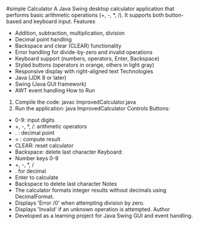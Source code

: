 #simple Calculator
A Java Swing desktop calculator application that performs basic arithmetic operations (+, -, *, /). It
supports both button-based and keyboard input.
Features
- Addition, subtraction, multiplication, division
- Decimal point handling
- Backspace and clear (CLEAR) functionality
- Error handling for divide-by-zero and invalid operations
- Keyboard support (numbers, operators, Enter, Backspace)
- Styled buttons (operators in orange, others in light gray)
- Responsive display with right-aligned text
Technologies
- Java (JDK 8 or later)
- Swing (Java GUI framework)
- AWT event handling
How to Run
1. Compile the code:
 javac ImprovedCalculator.java
2. Run the application:
 java ImprovedCalculator
Controls
Buttons:
- 0-9: input digits
- +, -, *, /: arithmetic operators
- . : decimal point
- = : compute result
- CLEAR: reset calculator
- Backspace: delete last character
Keyboard:
- Number keys 0-9
- +, -, *, /
- . for decimal
- Enter to calculate
- Backspace to delete last character
Notes
- The calculator formats integer results without decimals using DecimalFormat.
- Displays 'Error /0' when attempting division by zero.
- Displays 'Invalid' if an unknown operation is attempted.
Author
- Developed as a learning project for Java Swing GUI and event handling.
